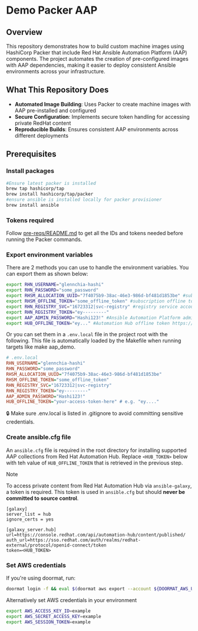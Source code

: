 # Demo Packer AAP

## Overview

This repository demonstrates how to build custom machine images using HashiCorp Packer that include Red Hat Ansible Automation Platform (AAP) components. The project automates the creation of pre-configured images with AAP dependencies, making it easier to deploy consistent Ansible environments across your infrastructure.

## What This Repository Does

- **Automated Image Building**: Uses Packer to create machine images with AAP pre-installed and configured
- **Secure Configuration**: Implements secure token handling for accessing private RedHat content
- **Reproducible Builds**: Ensures consistent AAP environments across different deployments

## Prerequisites

### Install packages

```bash
#Ensure latest packer is installed
brew tap hashicorp/tap
brew install hashicorp/tap/packer
#ensure ansible is installed locally for packer provisioner
brew install ansible
```

### Tokens required

Follow [pre-reqs/README.md](./pre-reqs/README.md) to get all the IDs and tokens needed before running the Packer commands.

### Export environment variables

There are 2 methods you can use to handle the environment variables. You can export them as shown below:

```bash
export RHN_USERNAME="glennchia-hashi"
export RHN_PASSWORD="some_password"
export RHSM_ALLOCATION_UUID="7f4075b9-38ac-46e3-986d-bf481d1853be" #subscription allocation uuid https://access.redhat.com/management/subscription_allocations
export RHSM_OFFLINE_TOKEN="some_offline_token" #subscription offline token https://access.redhat.com/management/api expires with 30 days inactivity
export RHN_REGISTRY_SVC="16723312|svc-registry" #registry service account https://access.redhat.com/terms-based-registry/
export RHN_REGISTRY_TOKEN="ey---------"
export AAP_ADMIN_PASSWORD="Hashi123!" #Ansible Automation Platform admin password. Set your own password.
export HUB_OFFLINE_TOKEN="ey..." #Automation Hub offline token https://console.redhat.com/ansible/automation-hub/token
```

Or you can set them in a `.env.local` file in the project root with the following. This file is automatically loaded by the Makefile when running targets like make aap_demo.

```ini
# .env.local
RHN_USERNAME="glennchia-hashi"
RHN_PASSWORD="some_password"
RHSM_ALLOCATION_UUID="7f4075b9-38ac-46e3-986d-bf481d1853be"
RHSM_OFFLINE_TOKEN="some_offline_token"
RHN_REGISTRY_SVC="16723312|svc-registry"
RHN_REGISTRY_TOKEN="ey---------"
AAP_ADMIN_PASSWORD="Hashi123!"
HUB_OFFLINE_TOKEN="your-access-token-here" # e.g. "ey...."
```

🔒 Make sure .env.local is listed in .gitignore to avoid committing sensitive credentials.

### Create ansible.cfg file

An `ansible.cfg` file is required in the root directory for installing supported AAP collections from Red Hat Automation Hub. Replace `<HUB_TOKEN>` below with teh value of `HUB_OFFLINE_TOKEN` that is retrieved in the previous step.

> [!NOTE]
> To access private content from Red Hat Automation Hub via `ansible-galaxy`, a token is required. This token is used in `ansible.cfg` but should **never be committed to source control**.

```
[galaxy]
server_list = hub
ignore_certs = yes

[galaxy_server.hub]
url=https://console.redhat.com/api/automation-hub/content/published/
auth_url=https://sso.redhat.com/auth/realms/redhat-external/protocol/openid-connect/token
token=<HUB_TOKEN>
```

### Set AWS credentials

If you're using doormat, run:

```bash
doormat login -f && eval $(doormat aws export --account ${DOORMAT_AWS_USER})
```

Alternatively set AWS credentials in your environment

```bash
export AWS_ACCESS_KEY_ID=example
export AWS_SECRET_ACCESS_KEY=example
export AWS_SESSION_TOKEN=example
```
